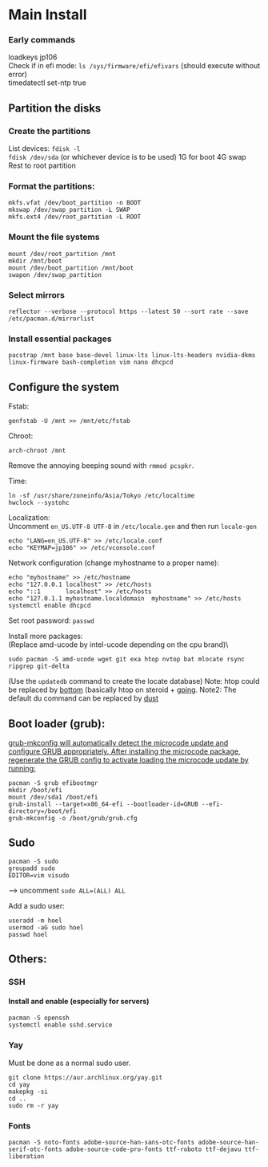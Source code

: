 # Main Install
### Early commands
loadkeys jp106\
Check if in efi mode: `ls /sys/firmware/efi/efivars`  (should execute without error)\
timedatectl set-ntp true

## Partition the disks
### Create the partitions
List devices: `fdisk -l`\
`fdisk /dev/sda`   (or whichever device is to be used)
1G for boot
4G swap
Rest to root partition

### Format the partitions:
```
mkfs.vfat /dev/boot_partition -n BOOT
mkswap /dev/swap_partition -L SWAP
mkfs.ext4 /dev/root_partition -L ROOT
```

### Mount the file systems
```
mount /dev/root_partition /mnt
mkdir /mnt/boot
mount /dev/boot_partition /mnt/boot
swapon /dev/swap_partition
```

### Select mirrors
```
reflector --verbose --protocol https --latest 50 --sort rate --save /etc/pacman.d/mirrorlist
```
### Install essential packages
```
pacstrap /mnt base base-devel linux-lts linux-lts-headers nvidia-dkms linux-firmware bash-completion vim nano dhcpcd
```

## Configure the system
Fstab: 
```
genfstab -U /mnt >> /mnt/etc/fstab
```
Chroot:
```
arch-chroot /mnt
```

Remove the annoying beeping sound with `rmmod pcspkr`.

Time:
```
ln -sf /usr/share/zoneinfo/Asia/Tokyo /etc/localtime
hwclock --systohc
```

Localization:\
Uncomment `en_US.UTF-8 UTF-8` in `/etc/locale.gen` and then run `locale-gen`
```
echo "LANG=en_US.UTF-8" >> /etc/locale.conf
echo "KEYMAP=jp106" >> /etc/vconsole.conf
```

Network configuration (change myhostname to a proper name):
```
echo "myhostname" >> /etc/hostname
echo "127.0.0.1	localhost" >> /etc/hosts
echo "::1		localhost" >> /etc/hosts
echo "127.0.1.1	myhostname.localdomain	myhostname" >> /etc/hosts
systemctl enable dhcpcd
```

Set root password: `passwd` 

Install more packages:\
(Replace amd-ucode by intel-ucode depending on the cpu brand)\
```
sudo pacman -S amd-ucode wget git exa htop nvtop bat mlocate rsync ripgrep git-delta
```
(Use the `updatedb` command to create the locate database)
Note: htop could be replaced by [bottom](https://github.com/ClementTsang/bottom) (basically htop on steroid + [gping](https://github.com/orf/gping).
Note2: The default du command can be replaced by [dust](https://github.com/bootandy/dust)

## Boot loader (grub):
[grub-mkconfig will automatically detect the microcode update and configure GRUB appropriately. After installing the microcode package, regenerate the GRUB config to activate loading the microcode update by running:
](https://wiki.archlinux.org/title/microcode)
```
pacman -S grub efibootmgr
mkdir /boot/efi
mount /dev/sda1 /boot/efi
grub-install --target=x86_64-efi --bootloader-id=GRUB --efi-directory=/boot/efi
grub-mkconfig -o /boot/grub/grub.cfg
```

## Sudo
```
pacman -S sudo
groupadd sudo
EDITOR=vim visudo
```
--> uncomment `sudo ALL=(ALL) ALL`

Add a sudo user:
```
useradd -m hoel
usermod -aG sudo hoel
passwd hoel
```


## Others:
### SSH
#### Install and enable (especially for servers)
```
pacman -S openssh
systemctl enable sshd.service
```

### Yay
Must be done as a normal sudo user.
```
git clone https://aur.archlinux.org/yay.git
cd yay
makepkg -si
cd ..
sudo rm -r yay
```

### Fonts
```
pacman -S noto-fonts adobe-source-han-sans-otc-fonts adobe-source-han-serif-otc-fonts adobe-source-code-pro-fonts ttf-roboto ttf-dejavu ttf-liberation
```

